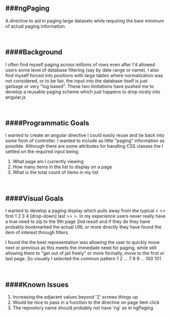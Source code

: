 ###ngPaging
--------------
A directive to aid in paging large datasets while requiring the bare minimum of actual paging information.

<br/>


####Background
--------------
I often find myself paging across millions of rows even after I'd allowed users some level of database filtering (say by date range or name).  I also find myself forced into positions with large tables where normalization was not considered, or to be fair, the input into the database itself is just garbage or very "log based".  These two limitations have pushed me to develop a reusable paging scheme which just happens to drop nicely into angular.js

<br/>


####Programmatic Goals
-------------
I wanted to create an angular directive I could easily reuse and tie back into some form of controller.  I wanted to include as little "paging" information as possible.  Although there are some attributes for handling CSS classes the I settled on the required input being:

1. What page am I currently viewing
2. How many items in the list to display on a page
3. What is the total count of items in my list

<br/>



####Visual Goals
--------------
I wanted to develop a paging display which pulls away from the typical < << first 1 2 3 4 [drop-down] last >> >.  In my 
experience users never really have a true need to zip to the 9th page 2nd result and if they do they have probably bookmarked the actual URL or more directly they have found the item of interest through filters.

I found the the best representation was allowing the user to quickly move next or previous as this meets the immediate need for paging, while still allowing them to "get out of jail freely" or more formally, move to the first or last page. So visually I selected the common pattern 1 2 ... 7 8 9 ... 100 101  

<br/>


####Known Issues
--------------
1. Increasing the adjacent values beyond '2' screws things up
2. Would be nice to pass in a function to the directive on page item click
3. The repository name should probably not have 'ng' as in ngPaging

<br/>
